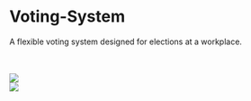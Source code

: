 # Voting-System
A flexible voting system designed for elections at a workplace.

<br><br>
<img src="https://github.com/kapoor-rakshit/Voting-System/blob/master/votingscreen.PNG" width="window.width">
<br>
<img src="https://github.com/kapoor-rakshit/Voting-System/blob/master/votingscreens.PNG" width="window.width">
